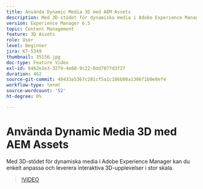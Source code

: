 ```yaml
---
title: Använda Dynamic Media 3D med AEM Assets
description: Med 3D-stödet för dynamiska media i Adobe Experience Manager kan du enkelt anpassa och leverera interaktiva 3D-upplevelser i stor skala
version: Experience Manager 6.5
topic: Content Management
feature: 3D Assets
role: User
level: Beginner
jira: KT-5349
thumbnail: 35156.jpg
doc-type: Feature Video
exl-id: 8462e2e3-3279-4e80-9c22-0dd7077d3f27
duration: 462
source-git-commit: 48433a5367c281cf5a1c106b08a1306f1b0e8ef4
workflow-type: tm+mt
source-wordcount: '52'
ht-degree: 0%

---
```


# Använda Dynamic Media 3D med AEM Assets

Med 3D-stödet för dynamiska media i Adobe Experience Manager kan du enkelt anpassa och leverera interaktiva 3D-upplevelser i stor skala.

>[!VIDEO](https://video.tv.adobe.com/v/35156?quality=12&learn=on)
